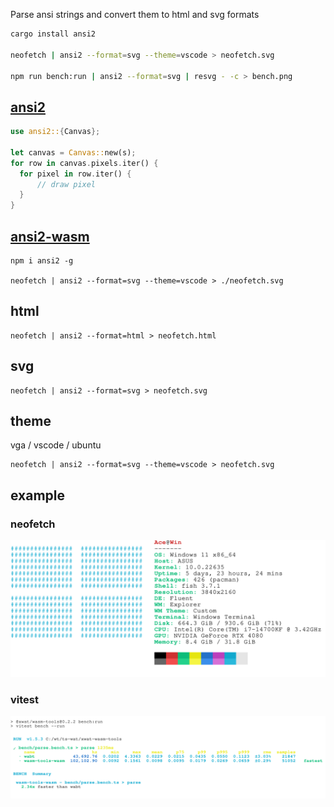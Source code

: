 Parse ansi strings and convert them to html and svg formats

```bash
cargo install ansi2

neofetch | ansi2 --format=svg --theme=vscode > neofetch.svg

npm run bench:run | ansi2 --format=svg | resvg - -c > bench.png
```

## [ansi2](./ansi2)

```rs
use ansi2::{Canvas};

let canvas = Canvas::new(s);
for row in canvas.pixels.iter() {
  for pixel in row.iter() {
      // draw pixel
  }
}
```

## [ansi2-wasm](./ansi2-wasm)
```
npm i ansi2 -g

neofetch | ansi2 --format=svg --theme=vscode > ./neofetch.svg

```


## html
```
neofetch | ansi2 --format=html > neofetch.html

```

## svg

```
neofetch | ansi2 --format=svg > neofetch.svg
```

## theme
vga / vscode / ubuntu
```
neofetch | ansi2 --format=svg --theme=vscode > neofetch.svg
```

## example
### neofetch

<div align="center">
	<a href="https://github.com/ahaoboy/neofetch">
		<img src="assets/win11.svg">
	</a>
</div>

### vitest
<div align="center">
	<a href="https://github.com/ahaoboy/ansi2">
		<img src="assets/vitest.svg">
	</a>
</div>